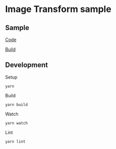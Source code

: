 # Image Transform sample

## Sample
[Code](src/index.ts)

[Build](https://antonovsergey2211.github.io/jeng/samples/interactive-keyboard/build/)

## Development
Setup
```shell
yarn
```
Build
```shell
yarn build
```
Watch
```shell
yarn watch
```
Lint
```shell
yarn lint
```

